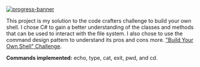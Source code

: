 [![progress-banner](https://backend.codecrafters.io/progress/shell/1ecbfb7c-b057-43f1-befe-78add0ed15c3)](https://app.codecrafters.io/users/codecrafters-bot?r=2qF)

This project is my solution to the code crafters challenge to build your own shell. 
I chose C# to gain a better understanding of the classes and methods that can be used to interact with the file system.
I also chose to use the command design pattern to understand its pros and cons more.
["Build Your Own Shell" Challenge](https://app.codecrafters.io/courses/shell/overview).

**Commands implemented:** echo, type, cat, exit, pwd, and cd.
